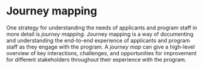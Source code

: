 # Journey mapping

One strategy for understanding the needs of applicants and program staff in more detail is *journey mapping*. Journey mapping is a way of documenting and understanding the end-to-end experience of applicants and program staff as they engage with the program. A *journey map* can give a high-level overview of key interactions, challenges, and opportunities for improvement for different stakeholders throughout their experience with the program.

